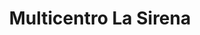 ---
title: "Multicentro La Sirena"
url: /san-cristobal/multicentro-la-sirena/
shop: Einkaufszentrum
---